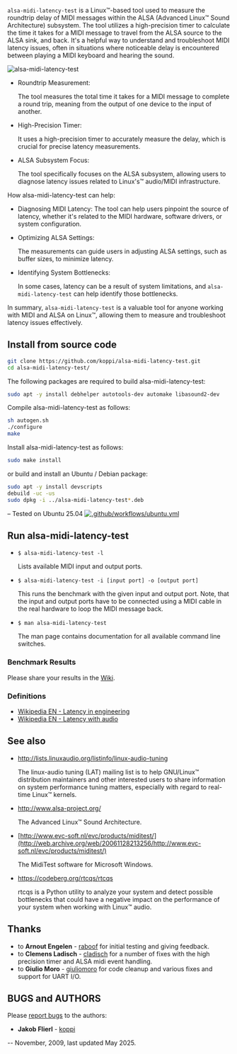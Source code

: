 ``alsa-midi-latency-test`` is a Linux™-based tool used to measure the roundtrip delay of MIDI messages within the ALSA (Advanced Linux™ Sound Architecture) subsystem. The tool utilizes a high-precision timer to calculate the time it takes for a MIDI message to travel from the ALSA source to the ALSA sink, and back. It's a helpful way to understand and troubleshoot MIDI latency issues, often in situations where noticeable delay is encountered between playing a MIDI keyboard and hearing the sound. 

![alsa-midi-latency-test](https://raw.github.com/koppi/alsa-midi-latency-test/master/alsa-midi-latency-test.gif "alsa midi latency test")

* Roundtrip Measurement:

  The tool measures the total time it takes for a MIDI message to complete a round trip, meaning from the output of one device to the input of another.

* High-Precision Timer:

  It uses a high-precision timer to accurately measure the delay, which is crucial for precise latency measurements. 

* ALSA Subsystem Focus:
  
  The tool specifically focuses on the ALSA subsystem, allowing users to diagnose latency issues related to Linux's™ audio/MIDI infrastructure.

How alsa-midi-latency-test can help:

* Diagnosing MIDI Latency:
The tool can help users pinpoint the source of latency, whether it's related to the MIDI hardware, software drivers, or system configuration. 

* Optimizing ALSA Settings:

  The measurements can guide users in adjusting ALSA settings, such as buffer sizes, to minimize latency.

* Identifying System Bottlenecks:

  In some cases, latency can be a result of system limitations, and ``alsa-midi-latency-test`` can help identify those bottlenecks.

In summary, ``alsa-midi-latency-test`` is a valuable tool for anyone working with MIDI and ALSA on Linux™, allowing them to measure and troubleshoot latency issues effectively. 


## Install from source code
```bash
git clone https://github.com/koppi/alsa-midi-latency-test.git
cd alsa-midi-latency-test/
```
The following packages are required to build alsa-midi-latency-test:
```bash
sudo apt -y install debhelper autotools-dev automake libasound2-dev
```
Compile alsa-midi-latency-test as follows:
```bash
sh autogen.sh
./configure
make
```
Install alsa-midi-latency-test as follows:
```bash
sudo make install
```
or build and install an Ubuntu / Debian package:
```bash
sudo apt -y install devscripts
debuild -uc -us
sudo dpkg -i ../alsa-midi-latency-test*.deb
```

– Tested on Ubuntu 25.04 [![.github/workflows/ubuntu.yml](https://github.com/koppi/alsa-midi-latency-test/actions/workflows/ubuntu.yml/badge.svg)](https://github.com/koppi/alsa-midi-latency-test/actions/workflows/ubuntu.yml)

## Run alsa-midi-latency-test
 * ``` $ alsa-midi-latency-test -l ```

   Lists available MIDI input and output ports.

 * ``` $ alsa-midi-latency-test -i [input port] -o [output port] ```

   This runs the benchmark with the given input and output port. Note, that the
   input and output ports have to be connected using a MIDI cable in the real
   hardware to loop the MIDI message back.

 * ``` $ man alsa-midi-latency-test ```

   The man page contains documentation for all available command line switches.

### Benchmark Results

   Please share your results in the [Wiki](../../wiki/).

### Definitions

 * [Wikipedia EN - Latency in engineering](http://tinyurl.com/wikipedia-latency-engineering)
 * [Wikipedia EN - Latency with audio](http://tinyurl.com/wikipedia-latency-audio)

## See also

 * http://lists.linuxaudio.org/listinfo/linux-audio-tuning

   The linux-audio tuning (LAT) mailing list is to help GNU/Linux™ distribution
   maintainers  and  other interested users to share information on system
   performance tuning matters, especially with regard to real-time Linux™
   kernels.

 * http://www.alsa-project.org/

   The Advanced Linux™ Sound Architecture.

 * [http://www.evc-soft.nl/evc/products/miditest/](http://web.archive.org/web/20061128213256/http://www.evc-soft.nl/evc/products/miditest/)

   The MidiTest software for Microsoft Windows.

 * https://codeberg.org/rtcqs/rtcqs

   rtcqs is a Python utility to analyze your system and detect possible bottlenecks that could have a negative impact on the performance of your system when working with Linux™ audio.

## Thanks

 * to **Arnout Engelen** - [raboof](https://github.com/raboof) for initial testing and giving feedback.
 * to **Clemens Ladisch** - [cladisch](https://github.com/cladisch) for a number of fixes with the high precision timer and ALSA midi event handling.
 * to **Giulio Moro** - [giuliomoro](https://github.com/giuliomoro) for code cleanup and various fixes and support for UART I/O.

## BUGS and AUTHORS

Please [report bugs](https://github.com/koppi/alsa-midi-latency-test/issues) to the authors:

 * **Jakob Flierl** - [koppi](https://github.com/koppi)

-- November, 2009, last updated May 2025.
